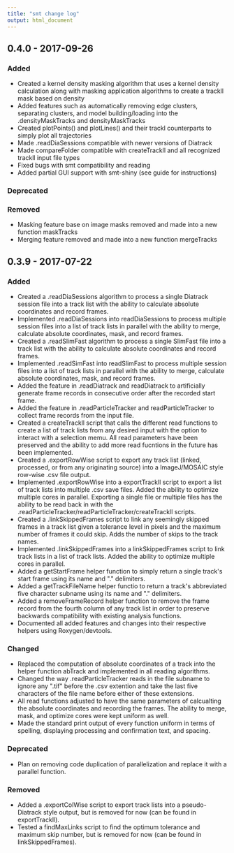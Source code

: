```yaml
---
title: "smt change log"
output: html_document
---
```


## 0.4.0 - 2017-09-26
### Added
- Created a kernel density masking algorithm that uses a kernel density calculation along with masking application algorithms to create a trackll mask based on density
- Added features such as automatically removing edge clusters, separating clusters, and model building/loading into the .densityMaskTracks and densityMaskTracks
- Created plotPoints() and plotLines() and their trackl counterparts to simply plot all trajectories
- Made .readDiaSessions compatible with newer versions of Diatrack
- Made compareFolder compatible with createTrackll and all recognized trackll input file types
- Fixed bugs with smt compatibility and reading
- Added partial GUI support with smt-shiny (see guide for instructions)

### Deprecated

### Removed
- Masking feature base on image masks removed and made into a new function maskTracks
- Merging feature removed and made into a new function mergeTracks

## 0.3.9 - 2017-07-22
### Added
- Created a .readDiaSessions algorithm to process a single Diatrack session file into a track list with the ability to calculate absolute coordinates and record frames.
- Implemented .readDiaSessions into readDiaSessions to process multiple session files into a list of track lists in parallel with the ability to merge, calculate absolute coordinates, mask, and record frames.
- Created a .readSlimFast algorithm to process a single SlimFast file into a track list with the ability to calculate absolute coordinates and record frames.
- Implemented .readSimFast into readSlimFast to process multiple session files into a list of track lists in parallel with the ability to merge, calculate absolute coordinates, mask, and record frames.
- Added the feature in .readDiatrack and readDiatrack to artificially generate frame records in consecutive order after the recorded start frame.
- Added the feature in .readParticleTracker and readParticleTracker to collect frame records from the input file.
- Created a createTrackll script that calls the different read functions to create a list of track lists from any desired input with the option to interact with a selection memu. All read parameters have been preserved and the ability to add more read fucntions in the future has been implemented.
- Created a .exportRowWise script to export any track list (linked, processed, or from any originating source) into a ImageJ/MOSAIC style row-wise .csv file output.
- Implemented .exportRowWise into a exportTrackll script to export a list of track lists into multiple .csv save files. Added the ability to optimize multiple cores in parallel. Exporting a single file or multiple files has the ability to be read back in with the .readParticleTracker/readParticleTracker/createTrackll scripts.
- Created a .linkSkippedFrames script to link any seemingly skipped frames in a track list given a tolerance level in pixels and the maximum number of frames it could skip. Adds the number of skips to the track names.
- Implemented .linkSkippedFrames into a linkSkippedFrames script to link track lists in a list of track lists. Added the ability to optimize multiple cores in parallel.
- Added a getStartFrame helper function to simply return a single track's start frame using its name and "." delimiters.
- Added a getTrackFileName helper functio to return a track's abbreviated five character subname using its name and "." delimiters.
- Added a removeFrameRecord helper function to remove the frame record from the fourth column of any track list in order to preserve backwards compatibility with existing analysis functions.
- Documented all added features and changes into their respective helpers using Roxygen/devtools.

### Changed
- Replaced the computation of absolute coordinates of a track into the helper function abTrack and implemented in all reading algorithms.
- Changed the way .readParticleTracker reads in the file subname to ignore any ".tif" before the .csv extention and take the last five characters of the file name before either of these extensions.
- All read functions adjusted to have the same parameters of calcualting the absolute coordinates and recording the frames. The ability to merge, mask, and optimize cores were kept uniform as well.
- Made the standard print output of every function uniform in terms of 
spelling, displaying processing and confirmation text, and spacing.

### Deprecated
- Plan on removing code duplication of parallelization and replace it with a parallel function.

### Removed
- Added a .exportColWise script to export track lists into a pseudo-Diatrack style output, but is removed for now (can be found in exportTrackll).
- Tested a findMaxLinks script to find the optimum tolerance and maximum skip number, but is removed for now (can be found in linkSkippedFrames).
